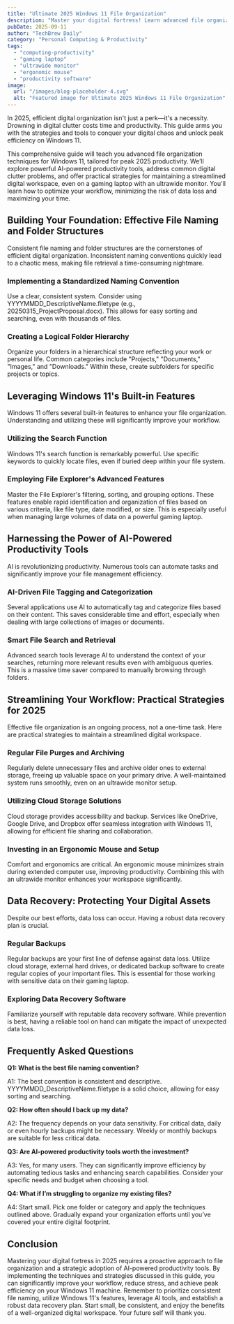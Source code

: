 ```yaml
---
title: "Ultimate 2025 Windows 11 File Organization"
description: "Master your digital fortress! Learn advanced file organization & AI-powered productivity tools for peak Windows 11 efficiency in 2025.  Optimize your gaming laptop, ultrawide monitor, and ergonomic mouse setup.  Read now!"
pubDate: 2025-09-11
author: "TechBrew Daily"
category: "Personal Computing & Productivity"
tags:
  - "computing-productivity"
  - "gaming laptop"
  - "ultrawide monitor"
  - "ergonomic mouse"
  - "productivity software"
image:
  url: "/images/blog-placeholder-4.svg"
  alt: "Featured image for Ultimate 2025 Windows 11 File Organization"
---
```


In 2025, efficient digital organization isn't just a perk—it's a necessity.  Drowning in digital clutter costs time and productivity.  This guide arms you with the strategies and tools to conquer your digital chaos and unlock peak efficiency on Windows 11.


This comprehensive guide will teach you advanced file organization techniques for Windows 11, tailored for peak 2025 productivity.  We’ll explore powerful AI-powered productivity tools, address common digital clutter problems, and offer practical strategies for maintaining a streamlined digital workspace, even on a gaming laptop with an ultrawide monitor.  You'll learn how to optimize your workflow, minimizing the risk of data loss and maximizing your time.


##  Building Your Foundation:  Effective File Naming and Folder Structures

Consistent file naming and folder structures are the cornerstones of efficient digital organization.  Inconsistent naming conventions quickly lead to a chaotic mess, making file retrieval a time-consuming nightmare.

### Implementing a Standardized Naming Convention

Use a clear, consistent system. Consider using YYYYMMDD_DescriptiveName.filetype (e.g., 20250315_ProjectProposal.docx). This allows for easy sorting and searching, even with thousands of files.

###  Creating a Logical Folder Hierarchy

Organize your folders in a hierarchical structure reflecting your work or personal life.  Common categories include "Projects," "Documents," "Images," and "Downloads." Within these, create subfolders for specific projects or topics.


## Leveraging Windows 11's Built-in Features

Windows 11 offers several built-in features to enhance your file organization. Understanding and utilizing these will significantly improve your workflow.

### Utilizing the Search Function

Windows 11's search function is remarkably powerful.  Use specific keywords to quickly locate files, even if buried deep within your file system.

### Employing File Explorer's Advanced Features

Master the File Explorer's filtering, sorting, and grouping options.  These features enable rapid identification and organization of files based on various criteria, like file type, date modified, or size.  This is especially useful when managing large volumes of data on a powerful gaming laptop.


##  Harnessing the Power of AI-Powered Productivity Tools

AI is revolutionizing productivity.  Numerous tools can automate tasks and significantly improve your file management efficiency.

###  AI-Driven File Tagging and Categorization

Several applications use AI to automatically tag and categorize files based on their content.  This saves considerable time and effort, especially when dealing with large collections of images or documents.

### Smart File Search and Retrieval

Advanced search tools leverage AI to understand the context of your searches, returning more relevant results even with ambiguous queries.  This is a massive time saver compared to manually browsing through folders.


##  Streamlining Your Workflow:  Practical Strategies for 2025

Effective file organization is an ongoing process, not a one-time task.  Here are practical strategies to maintain a streamlined digital workspace.

### Regular File Purges and Archiving

Regularly delete unnecessary files and archive older ones to external storage, freeing up valuable space on your primary drive. A well-maintained system runs smoothly, even on an ultrawide monitor setup.

### Utilizing Cloud Storage Solutions

Cloud storage provides accessibility and backup.  Services like OneDrive, Google Drive, and Dropbox offer seamless integration with Windows 11, allowing for efficient file sharing and collaboration.

### Investing in an Ergonomic Mouse and Setup

Comfort and ergonomics are critical. An ergonomic mouse minimizes strain during extended computer use, improving productivity. Combining this with an ultrawide monitor enhances your workspace significantly.


##  Data Recovery:  Protecting Your Digital Assets

Despite our best efforts, data loss can occur. Having a robust data recovery plan is crucial.

###  Regular Backups

Regular backups are your first line of defense against data loss. Utilize cloud storage, external hard drives, or dedicated backup software to create regular copies of your important files. This is essential for those working with sensitive data on their gaming laptop.

###  Exploring Data Recovery Software

Familiarize yourself with reputable data recovery software.  While prevention is best, having a reliable tool on hand can mitigate the impact of unexpected data loss.


## Frequently Asked Questions

**Q1: What is the best file naming convention?**

A1:  The best convention is consistent and descriptive.  YYYYMMDD_DescriptiveName.filetype is a solid choice, allowing for easy sorting and searching.

**Q2: How often should I back up my data?**

A2: The frequency depends on your data sensitivity. For critical data, daily or even hourly backups might be necessary.  Weekly or monthly backups are suitable for less critical data.

**Q3:  Are AI-powered productivity tools worth the investment?**

A3:  Yes, for many users. They can significantly improve efficiency by automating tedious tasks and enhancing search capabilities.  Consider your specific needs and budget when choosing a tool.

**Q4: What if I’m struggling to organize my existing files?**

A4: Start small. Pick one folder or category and apply the techniques outlined above.  Gradually expand your organization efforts until you’ve covered your entire digital footprint.


## Conclusion

Mastering your digital fortress in 2025 requires a proactive approach to file organization and a strategic adoption of AI-powered productivity tools.  By implementing the techniques and strategies discussed in this guide, you can significantly improve your workflow, reduce stress, and achieve peak efficiency on your Windows 11 machine.  Remember to prioritize consistent file naming, utilize Windows 11's features, leverage AI tools, and establish a robust data recovery plan.  Start small, be consistent, and enjoy the benefits of a well-organized digital workspace.  Your future self will thank you.